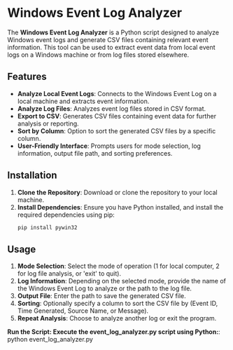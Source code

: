 # Windows Event Log Analyzer

The **Windows Event Log Analyzer** is a Python script designed to analyze Windows event logs and generate CSV files containing relevant event information. This tool can be used to extract event data from local event logs on a Windows machine or from log files stored elsewhere.

## Features

- **Analyze Local Event Logs**: Connects to the Windows Event Log on a local machine and extracts event information.
- **Analyze Log Files**: Analyzes event log files stored in CSV format.
- **Export to CSV**: Generates CSV files containing event data for further analysis or reporting.
- **Sort by Column**: Option to sort the generated CSV files by a specific column.
- **User-Friendly Interface**: Prompts users for mode selection, log information, output file path, and sorting preferences.

## Installation

1. **Clone the Repository**: Download or clone the repository to your local machine.
2. **Install Dependencies**: Ensure you have Python installed, and install the required dependencies using pip:
   ```bash
   pip install pywin32

## Usage

1. **Mode Selection**: Select the mode of operation (1 for local computer, 2 for log file analysis, or 'exit' to quit).
2. **Log Information**: Depending on the selected mode, provide the name of the Windows Event Log to analyze or the path to the log file.
3. **Output File**: Enter the path to save the generated CSV file.
4. **Sorting**: Optionally specify a column to sort the CSV file by (Event ID, Time Generated, Source Name, or Message).
5. **Repeat Analysis**: Choose to analyze another log or exit the program.

**Run the Script: Execute the event_log_analyzer.py script using Python:**:
python event_log_analyzer.py
